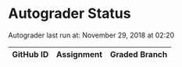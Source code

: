 # Autograder Status
Autograder last run at: November 29, 2018 at 02:20

| GitHub ID | Assignment | Graded Branch |
|-----------|------------|---------------|
